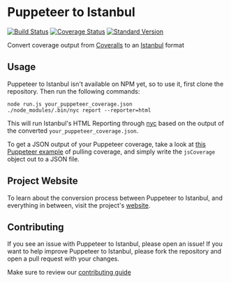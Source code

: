 # Puppeteer to Istanbul

[![Build Status](https://travis-ci.org/istanbuljs/puppeteer-to-istanbul.svg?branch=master)](https://travis-ci.org/istanbuljs/puppeteer-to-istanbul)
[![Coverage Status](https://coveralls.io/repos/github/istanbuljs/puppeteer-to-istanbul/badge.svg?branch=master)](https://coveralls.io/github/istanbuljs/puppeteer-to-istanbul?branch=master)
[![Standard Version](https://img.shields.io/badge/release-standard%20version-brightgreen.svg)](https://github.com/conventional-changelog/standard-version)

Convert coverage output from [Coveralls][coveralls] to an [Istanbul][istanbul] format

## Usage

Puppeteer to Istanbul isn't available on NPM yet, so to use it, first clone the repository. Then run the following commands:

```
node run.js your_puppeteer_coverage.json
./node_modules/.bin/nyc report --reporter=html
```

This will run Istanbul's HTML Reporting through [nyc][nyc] based on the output of the converted `your_puppeteer_coverage.json`.

To get a JSON output of your Puppeteer coverage, take a look at [this Puppeteer example](https://github.com/GoogleChrome/puppeteer/blob/v1.1.0/docs/api.md#class-coverage) of pulling coverage, and simply write the `jsCoverage` object out to a JSON file.

## Project Website

To learn about the conversion process between Puppeteer to Istanbul, and everything in between, visit the project's [website](https://hack-illinois-team-istanbul.herokuapp.com/).

## Contributing

If you see an issue with Puppeteer to Istanbul, please open an issue! If you want to help improve Puppeteer to Istanbul, please fork the repository and open a pull request with your changes.

Make sure to review our [contributing guide][contributing]

[coveralls]: https://github.com/GoogleChrome/puppeteer
[istanbul]: https://github.com/istanbuljs/istanbuljs
[nyc]: https://github.com/istanbuljs/nyc
[contributing]: contributing.md
